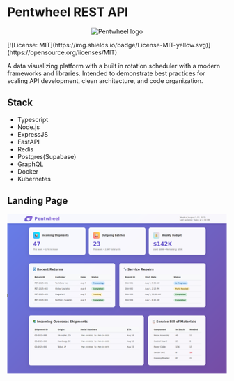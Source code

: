 # Pentwheel REST API  

<p align="center">
  <img src=".assets/logo.png" alt="Pentwheel logo" />
</p>  
[![License: MIT](https://img.shields.io/badge/License-MIT-yellow.svg)](https://opensource.org/licenses/MIT)  

A data visualizing platform with a built in rotation scheduler with a modern frameworks and libraries. Intended to demonstrate best practices for scaling API development, clean architecture, and code organization.  

## Stack  
* Typescript  
* Node.js  
* ExpressJS  
* FastAPI  
* Redis  
* Postgres(Supabase)  
* GraphQL  
* Docker  
* Kubernetes  

## Landing Page  
![Pentwheel Landing Page](./assets/landing.png "Pentwheel Landing")  
